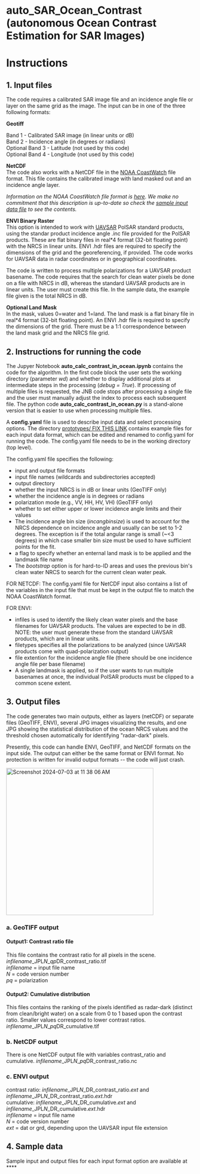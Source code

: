 # auto_SAR_Ocean_Contrast \(autonomous Ocean Contrast Estimation for SAR Images\)
# Instructions

## 1. Input files
The code requires a calibrated SAR image file and an incidence angle file or layer on the same grid as the image.  The input can be in one of the three following formats:

**Geotiff**

Band 1 - Calibrated SAR image (in linear units or dB)  
Band 2 - Incidence angle \(in degrees or radians\)  
Optional Band 3 - Latitude \(not used by this code\)  
Optional Band 4 - Longitude \(not used by this code\)  

**NetCDF**  
The code also works with a NetCDF file in the [NOAA CoastWatch](https://coastwatch.noaa.gov/cwn/data-access-tools/coastwatch-data-portal.html) file format.  This file contains the calibrated image with land masked out and an incidence angle layer.

*Information on the NOAA CoastWatch file format is [here](https://www.star.nesdis.noaa.gov/socd/coastwatch/cwf/cw_cf_metadata.pdf).  We make no commitment that this description is up-to-date so check the [sample input data file](https://github.com/ce-jones/OceanContrast/edit/main/docs/instructions.md#4-sample-data) to see the contents.*

**ENVI Binary Raster**  
This option is intended to work with [UAVSAR](https://uavsar.jpl.nasa.gov/cgi-bin/data.pl) PolSAR standard products, using the standar product incidence angle .inc file provided for the PolSAR products.  These are flat binary files in real*4 format (32-bit floating point) with the NRCS in linear units. ENVI .hdr files are required to specify the dimensions of the grid and the georeferencing, if provided.  The code works for UAVSAR data in radar coordinates or in geographical coordinates.

The code is written to process multiple polarizations for a UAVSAR product basename.  The code requires that the search for clean water pixels be done on a file with NRCS in dB, whereas the standard UAVSAR products are in linear units.  The user must create this file.  In the sample data, the example file given is the total NRCS in dB. 

**Optional Land Mask**  
In the mask, values 0=water and 1=land.  The land mask is a flat binary file in real*4 format (32-bit floating point). An ENVI .hdr file is required to specify the dimensions of the grid.  There must be a 1:1 correspondence between the land mask grid and the NRCS file grid.  

## 2. Instructions for running the code

The Jupyer Notebook **auto_calc_contrast_in_ocean.ipynb** contains the code for the algorithm.  In the first code block the user sets the working directory \(parameter *wd*\) and whether to display additional plots at intermediate steps in the processing \(*debug = True*\).  If processing of multiple files is requested, the JNB code stops after processing a single file and the user must manually adjust the index to process each subsequent file.  The python code **auto_calc_contrast_in_ocean.py** is a stand-alone version that is easier to use when processing multiple files.

A **config.yaml** file is used to describe input data and select processing options. The directory [prototypes/ FIX THIS LINK](github.com/nasa-jpl/AutoOceanContrast/main/prototypes) contains example files for each input data format, which can be edited and renamed to config.yaml for running the code.  The config.yaml file needs to be in the working directory (top level).  

The config.yaml file specifies the following:  
 - input and output file formats  
 - input file names \(wildcards and subdirectories accepted\)  
 - output directory  
 - whether the input NRCS is in dB or linear units (GeoTIFF only)  
 - whether the incidence angle is in degrees or radians
 - polarization mode \(e.g., VV, HH, HV, VH\) (GeoTIFF only)
 - whether to set either upper or lower incidence angle limits and their values  
 - The incidence angle bin size \(*incangbinsize*\) is used to account for the NRCS dependence on incidence angle and usually can be set to 1-2 degrees.  The exception is if the total angular range is small (~<3 degrees) in which case smaller bin size must be used to have sufficient points for the fit.
 - a flag to specify whether an enternal land mask is to be applied and the landmask file name
 - The *bootstrap* option is for hard-to-ID areas and uses the previous bin's clean water NRCS to search for the current clean water peak.  

FOR NETCDF: The config.yaml file for NetCDF input also contains a list of the variables in the input file that must be kept in the output file to match the NOAA CoastWatch format.

FOR ENVI: 
 - infiles is used to identify the likely clean water pixels and the base filenames for UAVSAR products. The values are expected to be in dB. NOTE: the user must generate these from the standard UAVSAR products, which are in linear units.
 - filetypes specifies all the polarizations to be analyzed (since UAVSAR products come with quad-polarization output)
 - file extention for the incidence angle file (there should be one incidence angle file per base filename)
 - A single landmask is applied, so if the user wants to run multiple basenames at once, the individual PolSAR products must be clipped to a common scene extent.

## 3. Output files
The code generates two main outputs, either as layers \(netCDF\) or separate files \(GeoTIFF, ENVI\), several JPG images visualizing the results, and one JPG showing the statistical distribution of the ocean NRCS values and the threshold chosen automatically for identifying "radar-dark" pixels. 

Presently, this code can handle ENVI, GeoTIFF, and NetCDF formats on the input side.  The output can either be the same format or ENVI format.  No protection is written for invalid output formats -- the code will just crash.

<img width="394" alt="Screenshot 2024-07-03 at 11 38 06 AM" src="https://github.com/ce-jones/OceanContrast/assets/20935561/fdcf604c-9a42-4f45-a01b-cd958121924f">

### a. GeoTIFF output

#### Output1: Contrast ratio file
This file contains the contrast ratio for all pixels in the scene.<br>
  *infilename*\_JPL*N*_*qp*DR_contrast_ratio.tif<br>
  *infilename* = input file name<br>
  *N* = code version number<br>
  *pq* = polarization<br>
#### Output2: Cumulative distribution 
This files contains the ranking of the pixels identified as radar-dark (distinct from clean/bright water) on a scale from 0 to 1 based upon the contrast ratio.  Smaller values correspond to lower contrast ratios.<br> 
  *infilename*\_JPL*N*_*pq*DR_cumulative.tif

### b. NetCDF output
There is one NetCDF output file with variables contrast_ratio and cumulative.
  *infilename*\_JPL*N*_*pq*DR_contrast_ratio.nc
  
### c. ENVI output
contrast ratio: *infilename*\_JPL*N*_DR_contrast_ratio.*ext* and *infilename*\_JPL*N*_DR_contrast_ratio.*ext*.hdr <br>
cumulative: *infilename*\_JPL*N*_DR_cumulative.*ext* and *infilename*\_JPL*N*_DR_cumulative.*ext*.hdr <br>
  *infilename* = input file name<br>
  *N* = code version number<br>
  *ext* = dat or grd, depending upon the UAVSAR input file extension 

## 4. Sample data
Sample input and output files for each input format option are available at ****
